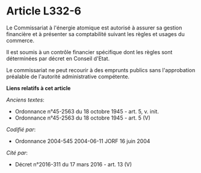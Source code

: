 # Article L332-6

Le Commissariat à l'énergie atomique est autorisé à assurer sa gestion financière et à présenter sa comptabilité suivant les
règles et usages du commerce.

Il est soumis à un contrôle financier spécifique dont les règles sont déterminées par décret en Conseil d'Etat.

Le commissariat ne peut recourir à des emprunts publics sans l'approbation préalable de l'autorité administrative compétente.

**Liens relatifs à cet article**

_Anciens textes_:

  - Ordonnance n°45-2563 du 18 octobre 1945 - art. 5, v. init.
  - Ordonnance n°45-2563 du 18 octobre 1945 - art. 5 (V)

_Codifié par_:

  - Ordonnance 2004-545 2004-06-11 JORF 16 juin 2004

_Cité par_:

  - Décret n°2016-311 du 17 mars 2016 - art. 13 (V)
